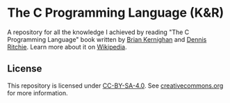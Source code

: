 # The C Programming Language (K&R)

A repository for all the knowledge I achieved by reading "The C Programming Language" book written by [Brian Kernighan](https://en.wikipedia.org/wiki/Brian_Kernighan) and [Dennis Ritchie](https://en.wikipedia.org/wiki/Dennis_Ritchie). Learn more about it on [Wikipedia](https://en.wikipedia.org/wiki/The_C_Programming_Language).


## License

This repository is licensed under [CC-BY-SA-4.0](.LICENSE). See [creativecommons.org](https://creativecommons.org/licenses/by-sa/4.0/) for more information.
